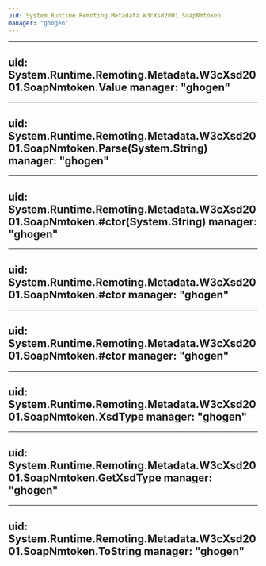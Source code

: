 ```yaml
---
uid: System.Runtime.Remoting.Metadata.W3cXsd2001.SoapNmtoken
manager: "ghogen"
---
```


---
uid: System.Runtime.Remoting.Metadata.W3cXsd2001.SoapNmtoken.Value
manager: "ghogen"
---

---
uid: System.Runtime.Remoting.Metadata.W3cXsd2001.SoapNmtoken.Parse(System.String)
manager: "ghogen"
---

---
uid: System.Runtime.Remoting.Metadata.W3cXsd2001.SoapNmtoken.#ctor(System.String)
manager: "ghogen"
---

---
uid: System.Runtime.Remoting.Metadata.W3cXsd2001.SoapNmtoken.#ctor
manager: "ghogen"
---

---
uid: System.Runtime.Remoting.Metadata.W3cXsd2001.SoapNmtoken.#ctor
manager: "ghogen"
---

---
uid: System.Runtime.Remoting.Metadata.W3cXsd2001.SoapNmtoken.XsdType
manager: "ghogen"
---

---
uid: System.Runtime.Remoting.Metadata.W3cXsd2001.SoapNmtoken.GetXsdType
manager: "ghogen"
---

---
uid: System.Runtime.Remoting.Metadata.W3cXsd2001.SoapNmtoken.ToString
manager: "ghogen"
---
